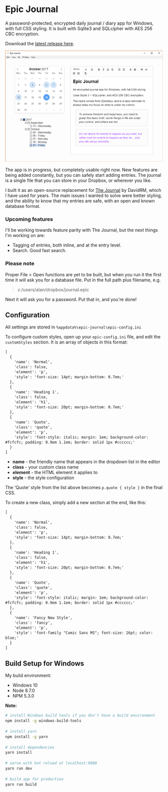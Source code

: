 # Epic Journal

A password-protected, encrypted daily journal / diary app for Windows, with full CSS styling. It is built with Sqlite3 and 
SQLcipher with AES 256 CBC encryption.

Download the [latest release here](https://github.com/alangrainger/epic-journal/releases).

![Screenshot](screenshot.png?raw=true)

The app is in progress, but completely usable right now. New features are being added
constantly, but you can safely start adding entries. The journal is a single file
that you can store in your Dropbox, or wherever you like.

I built it as an open-source replacement for [The Journal](http://www.davidrm.com/) by DavidRM, which I have used 
for years. The main issues I wanted to solve were better styling, and the ability to know that my
entries are safe, with an open and known database format.

### Upcoming features

I'll be working towards feature parity with The Journal, but the next things I'm working on are:

- Tagging of entries, both inline, and at the entry level.
- Search. Good fast search.

### Please note

Proper File > Open functions are yet to be built, but when you run it the first 
time it will ask you for a database file. Put in the full path plus filename, e.g.

> c:/users/alan/dropbox/journal.epic

Next it will ask you for a password. Put that in, and you're done!

## Configuration

All settings are stored in `%appdata%\epic-journal\epic-config.ini`

To configure custom styles, open up your `epic-config.ini` file, and edit the `customStyles` section. It is an array of objects
in this format:

```
[
  {
    'name': 'Normal',
    'class': false,
    'element': 'p',
    'style': 'font-size: 14pt; margin-bottom: 0.7em;'
  },
  {
    'name': 'Heading 1',
    'class': false,
    'element': 'h1',
    'style': 'font-size: 20pt; margin-bottom: 0.7em;'
  },
  {
    'name': 'Quote',
    'class': 'quote',
    'element': 'p',
    'style': 'font-style: italic; margin: 1em; background-color: #fcfcfc; padding: 0.9em 1.1em; border: solid 1px #cccccc;'
  }
]
```

- **name** - the friendly name that appears in the dropdown list in the editor
- **class** - your custom class name
- **element** - the HTML element it applies to
- **style** - the style configuration

The 'Quote' style from the list above becomes `p.quote { style }` in the final CSS.
 
To create a new class, simply add a new section at the end, like this:

```
[
  {
    'name': 'Normal',
    'class': false,
    'element': 'p',
    'style': 'font-size: 14pt; margin-bottom: 0.7em;'
  },
  {
    'name': 'Heading 1',
    'class': false,
    'element': 'h1',
    'style': 'font-size: 20pt; margin-bottom: 0.7em;'
  },
  {
    'name': 'Quote',
    'class': 'quote',
    'element': 'p',
    'style': 'font-style: italic; margin: 1em; background-color: #fcfcfc; padding: 0.9em 1.1em; border: solid 1px #cccccc;'
  },
  {
    'name': 'Fancy New Style',
    'class': 'fancy',
    'element': 'p',
    'style': 'font-family "Comic Sans MS"; font-size: 26pt; color: blue;'
  }
]
```

## Build Setup for Windows

My build environment:

- Windows 10
- Node 8.7.0
- NPM 5.3.0

**Note:** 

``` bash
# install Windows build tools if you don't have a build environment
npm install -g windows-build-tools

# install yarn
npm install -g yarn

# install dependencies
yarn install

# serve with hot reload at localhost:9080
yarn run dev

# build app for production
yarn run build
```
